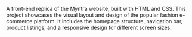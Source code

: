 A front-end replica of the Myntra website, built with HTML and CSS. This project showcases the visual layout and design of the popular fashion e-commerce platform. It includes the homepage structure, navigation bar, product listings, and a responsive design for different screen sizes.
